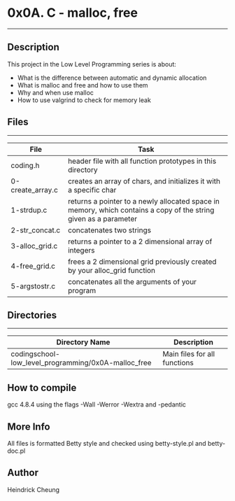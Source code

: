 # 0x0A. C - malloc, free
---
## Description

This project in the Low Level Programming series is about:
* What is the difference between automatic and dynamic allocation
* What is malloc and free and how to use them
* Why and when use malloc
* How to use valgrind to check for memory leak

## Files
---
File|Task
---|---
coding.h | header file with all function prototypes in this directory
0-create_array.c | creates an array of chars, and initializes it with a specific char
1-strdup.c | returns a pointer to a newly allocated space in memory, which contains a copy of the string given as a parameter
2-str_concat.c | concatenates two strings
3-alloc_grid.c | returns a pointer to a 2 dimensional array of integers
4-free_grid.c | frees a 2 dimensional grid previously created by your alloc_grid function
5-argstostr.c | concatenates all the arguments of your program

## Directories
---
Directory Name | Description
---|---
codingschool-low_level_programming/0x0A-malloc_free | Main files for all functions

## How to compile
gcc 4.8.4 using the flags -Wall -Werror -Wextra and -pedantic

## More Info
All files is formatted Betty style and checked using betty-style.pl and betty-doc.pl

## Author
Heindrick Cheung
